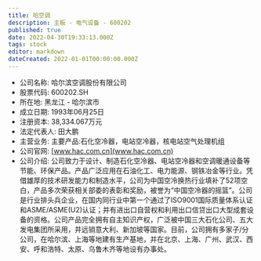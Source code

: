 ```yaml
---
title: 哈空调
description: 主板 - 电气设备 - 600202
published: true
date: 2022-04-30T19:33:13.000Z
tags: stock
editor: markdown
dateCreated: 2022-01-01T00:00:00.000Z
---
```


- 公司名称: 哈尔滨空调股份有限公司
- 股票代码: 600202.SH
- 所在地: 黑龙江 - 哈尔滨市
- 成立日期: 1993年06月25日
- 注册资本: 38,334.067万元
- 法定代表人: 田大鹏
- 主营业务: 主要产品:石化空冷器，电站空冷器，核电站空气处理机组
- 公司官网: [www.hac.com.cn](www.hac.com.cn)
- 公司介绍: 公司致力于设计、制造石化空冷器、电站空冷器和空调暖通设备等节能、环保产品。产品广泛应用在石油化工、电力能源、钢铁冶金等行业。凭借雄厚的技术研发能力和制造水平，公司为中国空冷换热行业填补了52项空白，产品多次荣获相关部委的表彰和奖励，被誉为“中国空冷器的摇篮”。公司是行业排头兵企业，在国内同行业中第一个通过了ISO9001国际质量体系认证和ASME/ASME(U2)认证；并有进出口自营权和利用出口信贷出口大型成套设备的资格。公司产品完全拥有自主知识产权，广泛被中国三大石化公司、五大发电集团所采用，并远销意大利、新加坡等国家。目前，公司拥有多家子/分公司，在哈尔滨、上海等地建有生产基地，并在北京、上海、广州、武汉、西安、呼和浩特、太原、乌鲁木齐等地设有办事处。


